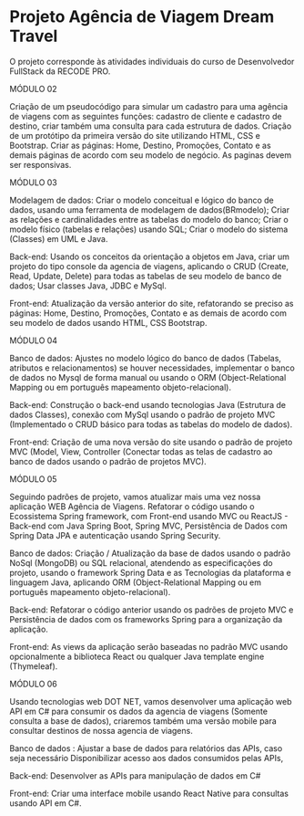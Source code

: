# Projeto Agência de Viagem Dream Travel
O projeto corresponde às atividades individuais do curso de Desenvolvedor FullStack da RECODE PRO.

MÓDULO 02

Criação de um pseudocódigo para simular um cadastro para uma agência de viagens com as seguintes funções: cadastro de cliente e cadastro de destino, criar também uma consulta para cada estrutura de dados.
Criação de um protótipo da primeira versão do site utilizando HTML, CSS e Bootstrap. Criar as páginas: Home, Destino, Promoções, Contato e as demais páginas de acordo com seu modelo de negócio. As paginas devem ser responsivas.

MÓDULO 03

Modelagem de dados:
Criar o modelo conceitual e lógico do banco de dados, usando uma ferramenta de modelagem de dados(BRmodelo);
Criar as relações e cardinalidades entre as tabelas do modelo do banco;
Criar o modelo físico (tabelas e relações) usando SQL;
Criar o modelo do sistema (Classes) em UML e Java.

Back-end: Usando os conceitos da orientação a objetos em Java, criar um projeto do tipo console da agencia de viagens, aplicando o CRUD (Create, Read, Update, Delete) para todas as tabelas de seu modelo de banco de dados;
Usar classes Java, JDBC e MySql.

Front-end: Atualização da versão anterior do site, refatorando se preciso as páginas: Home, Destino, Promoções, Contato e as demais de acordo com seu modelo de dados usando HTML, CSS Bootstrap.

MÓDULO 04

Banco de dados: Ajustes no modelo lógico do banco de dados (Tabelas, atributos e relacionamentos) se houver necessidades, implementar o banco de dados no Mysql de forma manual ou usando o ORM (Object-Relational Mapping ou em português mapeamento objeto-relacional).

Back-end: Construção o back-end usando tecnologias Java (Estrutura de dados Classes), conexão com MySql usando o padrão de projeto MVC (Implementado o CRUD básico para todas as tabelas do modelo de dados).

Front-end: Criação de uma nova versão do site usando o padrão de projeto MVC (Model, View, Controller (Conectar todas as telas de cadastro ao banco de dados usando o padrão de projetos MVC).

MÓDULO 05

Seguindo padrões de projeto, vamos atualizar mais uma vez nossa aplicação WEB Agência de Viagens. Refatorar o código usando o Ecossistema Spring framework, com Front-end usando MVC ou ReactJS - Back-end com Java Spring Boot, Spring MVC, Persistência de Dados com Spring Data JPA e autenticação usando Spring Security. 

Banco de dados: Criação / Atualização da base de dados usando o padrão NoSql (MongoDB) ou SQL relacional, atendendo as especificações do projeto, usando o framework Spring Data e as Tecnologias da plataforma e linguagem Java, aplicando ORM (Object-Relational Mapping ou em português mapeamento objeto-relacional).  

Back-end: Refatorar o código anterior usando os padrões de projeto MVC e Persistência de dados com os frameworks Spring para a organização da aplicação. 
  
Front-end: As views da aplicação serão baseadas no padrão MVC usando opcionalmente a biblioteca React ou qualquer Java template engine (Thymeleaf).
 
MÓDULO 06

Usando tecnologias web DOT NET, vamos desenvolver uma aplicação web API em C# para consumir os dados da agencia de viagens (Somente consulta a base de dados), criaremos também uma versão mobile para consultar destinos de nossa agencia de viagens. 

Banco de dados :
Ajustar a base de dados para relatórios das APIs, caso seja necessário 
Disponibilizar acesso aos dados consumidos pelas APIs,  

Back-end:  Desenvolver as APIs para manipulação de dados em C# 

Front-end: Criar uma interface mobile usando React Native para consultas usando API em C#. 












